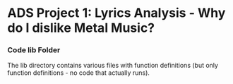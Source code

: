 # ADS Project 1: Lyrics Analysis - Why do I dislike Metal Music?

### Code lib Folder

The lib directory contains various files with function definitions (but only function definitions - no code that actually runs).

